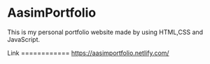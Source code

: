 # AasimPortfolio
This is my personal portfolio website made by using HTML,CSS and JavaScript.


Link ============   https://aasimportfolio.netlify.com/
